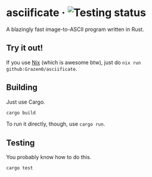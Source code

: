 # asciificate &middot; ![Testing status](https://github.com/Grazen0/asciificate/actions/workflows/tests.yml/badge.svg)

A blazingly fast image-to-ASCII program written in Rust.

## Try it out!

If you use [Nix](https://nixos.org/) (which is awesome btw), just do `nix run github:Grazen0/asciificate`.

## Building

Just use Cargo.

```bash
cargo build
```

To run it directly, though, use `cargo run`.

## Testing

You probably know how to do this.

```bash
cargo test
```
